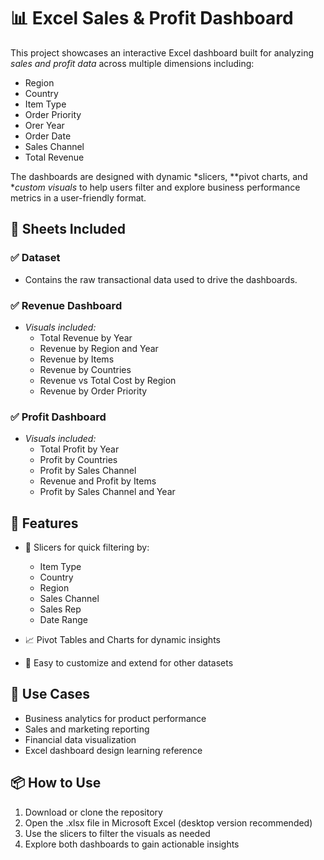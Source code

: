 # 📊 Excel Sales & Profit Dashboard

This project showcases an interactive Excel dashboard built for analyzing *sales and profit data* across multiple dimensions including:

- Region
- Country
- Item Type
- Order Priority
- Orer Year
- Order Date
- Sales Channel
- Total Revenue

The dashboards are designed with dynamic *slicers, **pivot charts, and **custom visuals* to help users filter and explore business performance metrics in a user-friendly format.

## 📁 Sheets Included

### ✅ Dataset
- Contains the raw transactional data used to drive the dashboards.

### ✅ Revenue Dashboard
- *Visuals included:*
  - Total Revenue by Year
  - Revenue by Region and Year
  - Revenue by Items
  - Revenue by Countries
  - Revenue vs Total Cost by Region
  - Revenue by Order Priority

### ✅ Profit Dashboard
- *Visuals included:*
  - Total Profit by Year
  - Profit by Countries
  - Profit by Sales Channel
  - Revenue and Profit by Items
  - Profit by Sales Channel and Year
    
## 🔧 Features

- 📌 Slicers for quick filtering by:
  - Item Type
  - Country
  - Region
  - Sales Channel
  - Sales Rep
  - Date Range

- 📈 Pivot Tables and Charts for dynamic insights
- 🧩 Easy to customize and extend for other datasets

## 🧠 Use Cases

- Business analytics for product performance
- Sales and marketing reporting
- Financial data visualization
- Excel dashboard design learning reference

## 📦 How to Use

1. Download or clone the repository
2. Open the .xlsx file in Microsoft Excel (desktop version recommended)
3. Use the slicers to filter the visuals as needed
4. Explore both dashboards to gain actionable insights
